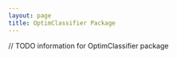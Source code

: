 ```yaml
---
layout: page
title: OptimClassifier Package
---
```


// TODO information for OptimClassifier package